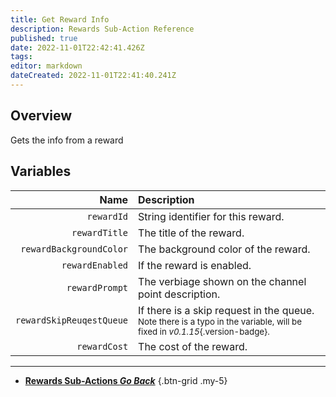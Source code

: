 ```yaml
---
title: Get Reward Info
description: Rewards Sub-Action Reference
published: true
date: 2022-11-01T22:42:41.426Z
tags: 
editor: markdown
dateCreated: 2022-11-01T22:41:40.241Z
---
```


## Overview
Gets the info from a reward

## Variables
Name | Description
----:|:------------
`rewardId` | String identifier for this reward.
`rewardTitle` | The title of the reward.
`rewardBackgroundColor` | The background color of the reward.
`rewardEnabled` | If the reward is enabled.
`rewardPrompt` | The verbiage shown on the channel point description.
`rewardSkipReuqestQueue` | If there is a skip request in the queue. <br> <small>Note there is a typo in the variable, will be fixed in *v0.1.15*{.version-badge}.</small>
`rewardCost` | The cost of the reward.

---

- [<i class="mdi mdi-chevron-left"></i>**Rewards Sub-Actions *Go Back***](/en/Sub-Actions/Rewards)
{.btn-grid .my-5}